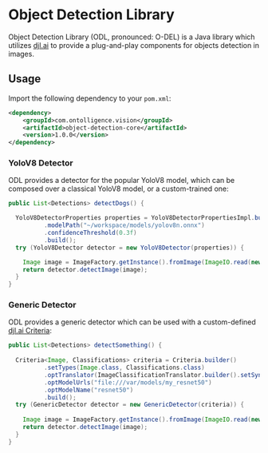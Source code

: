 # Object Detection Library

Object Detection Library (ODL, pronounced: O-DEL) is a Java library which utilizes [djl.ai](https://djl.ai/) to provide a plug-and-play
components for objects detection in images.

## Usage

Import the following dependency to your `pom.xml`:

```xml
<dependency>
    <groupId>com.ontolligence.vision</groupId>
    <artifactId>object-detection-core</artifactId>
    <version>1.0.0</version>
</dependency>
```

### YoloV8 Detector

ODL provides a detector for the popular YoloV8 model, which can be composed over a classical YoloV8 model, or a custom-trained one:

```java
public List<Detections> detectDogs() {

  YoloV8DetectorProperties properties = YoloV8DetectorPropertiesImpl.builder()
          .modelPath("~/workspace/models/yolov8n.onnx")
          .confidenceThreshold(0.3f)
          .build();
  try (YoloV8Detector detector = new YoloV8Detector(properties)) {

    Image image = ImageFactory.getInstance().fromImage(ImageIO.read(new File("~/workspace/images/dogs.jpeg")));
    return detector.detectImage(image);
  }
}
```

### Generic Detector
ODL provides a generic detector which can be used with a custom-defined [djl.ai Criteria](https://javadoc.io/doc/ai.djl/api/latest/ai/djl/repository/zoo/Criteria.html):
```java
public List<Detections> detectSomething() {
  
  Criteria<Image, Classifications> criteria = Criteria.builder()
          .setTypes(Image.class, Classifications.class)
          .optTranslator(ImageClassificationTranslator.builder().setSynsetArtifactName("synset.txt").build())
          .optModelUrls("file:///var/models/my_resnet50")
          .optModelName("resnet50")
          .build();
  try (GenericDetector detector = new GenericDetector(criteria)) {
    
    Image image = ImageFactory.getInstance().fromImage(ImageIO.read(new File("~/workspace/images/dogs.jpeg")));
    return detector.detectImage(image);
  }
}
```